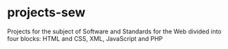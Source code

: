 # projects-sew
Projects for the subject of Software and Standards for the Web divided into four blocks: HTML and CSS, XML, JavaScript and PHP
